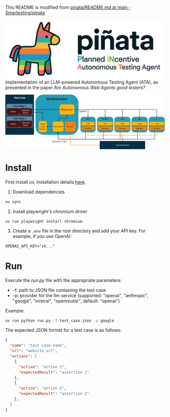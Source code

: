 This README is modified from [pinata/README.md at main · Smartesting/pinata](https://github.com/Smartesting/pinata/blob/main/README.md)

![pinata banner](img/pinata.png)
Implementation of an LLM-powered Autonomous Testing Agent (ATA), as presented in the paper _Are Autonomous Web Agents good testers?_



![pinata process](img/process.png)

# Install

First install uv, installation details [here](https://docs.astral.sh/uv/getting-started/installation/).

1. Download dependencies

```bash
uv sync
```

2. Install playwright's chromium driver

```shell
uv run playwright install chromium
```

3. Create a `.env` file in the root directory and add your API key. For example, if you use OpenAI:   

```shell
OPENAI_API_KEY="sk..."
```

# Run

Execute the _run.py_ file with the appropriate parameters:

- -f: path to JSON file containing the test case
- -p: provider for the llm service (supported: "openai", "anthropic", "google", "mistral", "openrouter", default: "openai")

Example:

```bash
uv run python run.py -f test_case.json -p google
```

The expected JSON format for a test case is as follows:

```json
{
  "name": "test case name",
  "url": "website url",
  "actions": [
    {
      "action": "action 1",
      "expectedResult": "assertion 1"
    },
    {
      "action": "action 2",
      "expectedResult": "assertion 2"
    },
  ]
}
```



